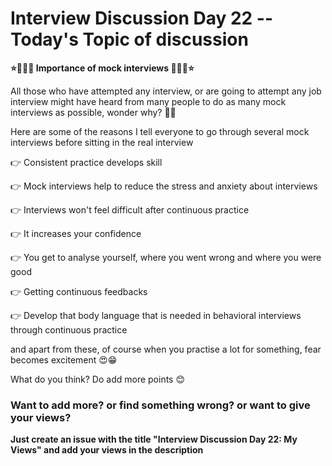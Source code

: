 # Interview Discussion Day 22 -- Today's Topic of discussion

**⭐👨🏻‍💼 Importance of mock interviews 👨🏻‍💼⭐**

All those who have attempted any interview, or are going to attempt any job interview might have heard from many people to do as many mock interviews as possible, wonder why? 💭🤔

Here are some of the reasons I tell everyone to go through several mock interviews before sitting in the real interview

👉 Consistent practice develops skill

👉 Mock interviews help to reduce the stress and anxiety about interviews

👉 Interviews won't feel difficult after continuous practice

👉 It increases your confidence

👉 You get to analyse yourself, where you went wrong and where you were good

👉 Getting continuous feedbacks

👉 Develop that body language that is needed in behavioral interviews through continuous practice

and apart from these, of course when you practise a lot for something, fear becomes excitement 😍😁

What do you think? Do add more points 😊

### Want to add more? or find something wrong? or want to give your views? 

**Just create an issue with the title "Interview Discussion Day 22: My Views" and add your views in the description**
